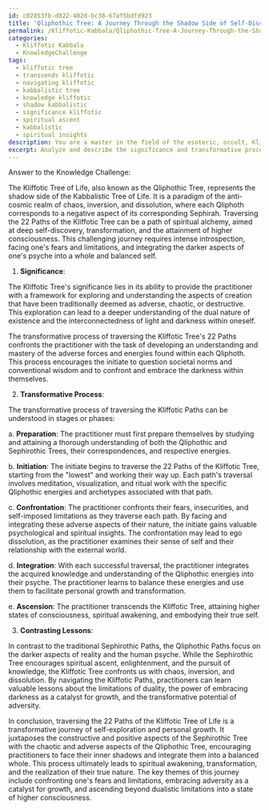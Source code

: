 ```yaml
---
id: c02853fb-d822-402d-bc38-67af5bdfd923
title: 'Qliphothic Tree: A Journey Through the Shadow Side of Self-Discovery'
permalink: /Kliffotic-Kabbala/Qliphothic-Tree-A-Journey-Through-the-Shadow-Side-of-Self-Discovery/
categories:
  - Kliffotic Kabbala
  - KnowledgeChallenge
tags:
  - kliffotic tree
  - transcends kliffotic
  - navigating kliffotic
  - kabbalistic tree
  - knowledge kliffotic
  - shadow kabbalistic
  - significance kliffotic
  - spiritual ascent
  - kabbalistic
  - spiritual insights
description: You are a master in the field of the esoteric, occult, Kliffotic Kabbala and Education. You are a writer of tests, challenges, books and deep knowledge on Kliffotic Kabbala for initiates and students to gain deep insights and understanding from. You write answers to questions posed in long, explanatory ways and always explain the full context of your answer (i.e., related concepts, formulas, examples, or history), as well as the step-by-step thinking process you take to answer the challenges. Be rigorous and thorough, and summarize the key themes, ideas, and conclusions at the end.
excerpt: Analyze and describe the significance and transformative process of traversing the 22 Paths of the Kliffotic Tree of Life, and how the adverse aspects of the Qliphothic energies serve as contrasting archetypal lessons in comparison to the traditional Sephiroth pathways in elevating and understanding one's spiritual and psychological development.
---
```

Answer to the Knowledge Challenge:

The Kliffotic Tree of Life, also known as the Qliphothic Tree, represents the shadow side of the Kabbalistic Tree of Life. It is a paradigm of the anti-cosmic realm of chaos, inversion, and dissolution, where each Qliphoth corresponds to a negative aspect of its corresponding Sephirah. Traversing the 22 Paths of the Kliffotic Tree can be a path of spiritual alchemy, aimed at deep self-discovery, transformation, and the attainment of higher consciousness. This challenging journey requires intense introspection, facing one's fears and limitations, and integrating the darker aspects of one's psyche into a whole and balanced self.

1. **Significance**:

The Kliffotic Tree's significance lies in its ability to provide the practitioner with a framework for exploring and understanding the aspects of creation that have been traditionally deemed as adverse, chaotic, or destructive. This exploration can lead to a deeper understanding of the dual nature of existence and the interconnectedness of light and darkness within oneself. 

The transformative process of traversing the Kliffotic Tree's 22 Paths confronts the practitioner with the task of developing an understanding and mastery of the adverse forces and energies found within each Qliphoth. This process encourages the initiate to question societal norms and conventional wisdom and to confront and embrace the darkness within themselves. 

2. **Transformative Process**:

The transformative process of traversing the Kliffotic Paths can be understood in stages or phases:

a. **Preparation**: The practitioner must first prepare themselves by studying and attaining a thorough understanding of both the Qliphothic and Sephirothic Trees, their correspondences, and respective energies.

b. **Initiation**: The initiate begins to traverse the 22 Paths of the Kliffotic Tree, starting from the "lowest" and working their way up. Each path's traversal involves meditation, visualization, and ritual work with the specific Qliphothic energies and archetypes associated with that path.

c. **Confrontation**: The practitioner confronts their fears, insecurities, and self-imposed limitations as they traverse each path. By facing and integrating these adverse aspects of their nature, the initiate gains valuable psychological and spiritual insights. The confrontation may lead to ego dissolution, as the practitioner examines their sense of self and their relationship with the external world.

d. **Integration**: With each successful traversal, the practitioner integrates the acquired knowledge and understanding of the Qliphothic energies into their psyche. The practitioner learns to balance these energies and use them to facilitate personal growth and transformation. 

e. **Ascension**: The practitioner transcends the Kliffotic Tree, attaining higher states of consciousness, spiritual awakening, and embodying their true self.

3. **Contrasting Lessons**:

In contrast to the traditional Sephirothic Paths, the Qliphothic Paths focus on the darker aspects of reality and the human psyche. While the Sephirothic Tree encourages spiritual ascent, enlightenment, and the pursuit of knowledge, the Kliffotic Tree confronts us with chaos, inversion, and dissolution. By navigating the Kliffotic Paths, practitioners can learn valuable lessons about the limitations of duality, the power of embracing darkness as a catalyst for growth, and the transformative potential of adversity.

In conclusion, traversing the 22 Paths of the Kliffotic Tree of Life is a transformative journey of self-exploration and personal growth. It juxtaposes the constructive and positive aspects of the Sephirothic Tree with the chaotic and adverse aspects of the Qliphothic Tree, encouraging practitioners to face their inner shadows and integrate them into a balanced whole. This process ultimately leads to spiritual awakening, transformation, and the realization of their true nature. The key themes of this journey include confronting one's fears and limitations, embracing adversity as a catalyst for growth, and ascending beyond dualistic limitations into a state of higher consciousness.
